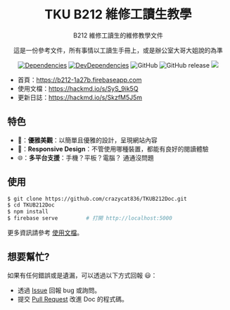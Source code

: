 <h1 align="center">TKU B212 維修工讀生教學</h1>

<div align="center">

B212 維修工讀生的維修教學文件

這是一份參考文件，所有事情以工讀生手冊上，或是辦公室大哥大姐說的為準


[![Dependencies](https://img.shields.io/david/crazycat836/TKUB212Doc.svg)](https://david-dm.org/crazycat836/TKUB212Doc)
[![DevDependencies](https://img.shields.io/david/dev/crazycat836/TKUB212Doc.svg)](https://david-dm.org/crazycat836/TKUB212Doc?type=dev)
![GitHub](https://img.shields.io/github/license/crazycat836/TKUB212Doc.svg)
![GitHub release](https://img.shields.io/github/release/crazycat836/TKUB212Doc.svg)
![](https://user-images.githubusercontent.com/4694414/46287336-d00b8080-c5b4-11e8-88b3-713a08833a5e.png)

</div>

- 首頁：https://b212-1a27b.firebaseapp.com
- 使用文檔：https://hackmd.io/s/SyS_9ik5Q
- 更新日誌：https://hackmd.io/s/SkzfM5J5m

## 特色

- :gem:：**優雅美觀**：以簡單且優雅的設計，呈現網站內容
- :iphone:：**Responsive Design**：不管使用哪種裝置，都能有良好的閱讀體驗
- :globe_with_meridians:：**多平台支援**：手機？平板？電腦？ 通通沒問題

## 使用

```bash
$ git clone https://github.com/crazycat836/TKUB212Doc.git
$ cd TKUB212Doc
$ npm install
$ firebase serve         # 打開 http://localhost:5000
```

更多資訊請參考 [使用文檔](https://hackmd.io/s/SyS_9ik5Q)。


## 想要幫忙?
如果有任何錯誤或是遺漏，可以透過以下方式回報 :smiley:：
- 透過 [Issue](https://github.com/crazycat836/TKUB212Doc/issues) 回報 bug 或詢問。
- 提交 [Pull Request](https://github.com/crazycat836/TKUB212Doc/pulls) 改進 Doc 的程式碼。
